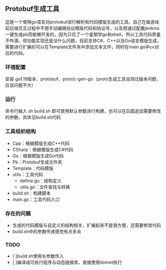 ## Protobuf生成工具

这是一个使用go语言对protobuf进行解析和代码模版生成的工具。自己在做游戏前后端交互过程中不想手动编辑协议模版代码和协议号，以及想通过配置jenkins一键生成pb而偷懒开发的。因为只花了一个星期学go和shell，所以工具代码质量不咋滴，但功能实现还是没什么问题，目前支持C#，C++以及Go语言模版生成，需要进行扩展的可以在Template文件夹中添加文本文件，同时在main.go中cv对应的代码。

### 环境配置

安装 go1.19版本、protobuf、protoc-gen-go（proto生成工具没测过版本问题，应该问题不大）

### 运行

命令行输入 sh build.sh 即可使用默认参数进行构建，也可以在后面追加需要修改的参数，具体见build.sh代码

### 工具组织结构

- Cpp：根据模版生成C++代码
- CSharp：根据模版生成C#代码
- Go：根据模版生成Go代码
- Pb：Protobuf生成文件夹
- Template：代码模版
- utils：工具代码
  - define.go：结构定义
  - utils.go：文件查找与转换
- build.sh：构建脚本
- main.go：工具代码入口

### 存在的问题
- 生成的代码模版与自定义的结构相关，扩展起来不是很方便，还需要修改代码
- build.sh中的参数传递感觉有点多余

### TODO
- [ ]build.sh使用长参数传入
- [ ]编译成可执行程序与动态链接库，直接使用dotnet执行
